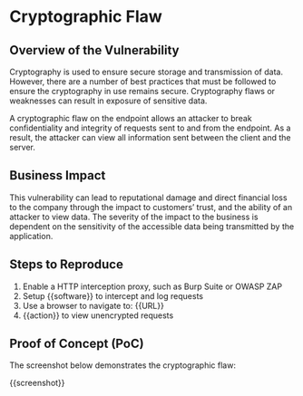 # Cryptographic Flaw

## Overview of the Vulnerability

Cryptography is used to ensure secure storage and transmission of data. However, there are a number of best practices that must be followed to ensure the cryptography in use remains secure. Cryptography flaws or weaknesses can result in exposure of sensitive data.

A cryptographic flaw on the endpoint allows an attacker to break confidentiality and integrity of requests sent to and from the endpoint. As a result, the attacker can view all information sent between the client and the server.

## Business Impact

This vulnerability can lead to reputational damage and direct financial loss to the company through the impact to customers’ trust, and the ability of an attacker to view data. The severity of the impact to the business is dependent on the sensitivity of the accessible data being transmitted by the application.

## Steps to Reproduce

1. Enable a HTTP interception proxy, such as Burp Suite or OWASP ZAP
1. Setup {{software}} to intercept and log requests
1. Use a browser to navigate to: {{URL}}
1. {{action}} to view unencrypted requests

## Proof of Concept (PoC)

The screenshot below demonstrates the cryptographic flaw:

{{screenshot}}
